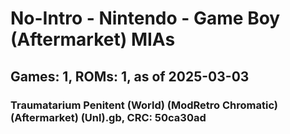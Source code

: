 # No-Intro - Nintendo - Game Boy (Aftermarket) MIAs
## Games: 1, ROMs: 1, as of 2025-03-03

### Traumatarium Penitent (World) (ModRetro Chromatic) (Aftermarket) (Unl).gb, CRC: 50ca30ad
